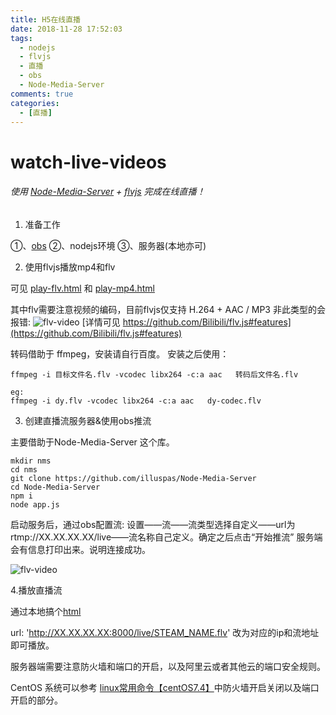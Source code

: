 ```yaml
---
title: H5在线直播
date: 2018-11-28 17:52:03
tags: 
  - nodejs
  - flvjs
  - 直播
  - obs
  - Node-Media-Server
comments: true
categories:
  - [直播]
---
```

# watch-live-videos

###### 使用 [Node-Media-Server](https://github.com/illuspas/Node-Media-Server) + [flvjs](https://github.com/Bilibili/flv.js) 完成在线直播！

 1. 准备工作

①、[obs](https://obsproject.com/)
②、nodejs环境
③、服务器(本地亦可)

 2. 使用flvjs播放mp4和flv
 
 可见 [play-flv.html](https://github.com/Kylin93CN/watch-live-videos/blob/master/demo/other/play-flv.html)  和 [play-mp4.html](https://github.com/Kylin93CN/watch-live-videos/blob/master/demo/other/play-mp4.html)
 
 其中flv需要注意视频的编码，目前flvjs仅支持 H.264 + AAC / MP3
 非此类型的会报错:
 ![flv-video](./images/play-error-flv.png)
[详情可见 https://github.com/Bilibili/flv.js#features](https://github.com/Bilibili/flv.js#features)

转码借助于 ffmpeg，安装请自行百度。
安装之后使用：

``` stylus
ffmpeg -i 目标文件名.flv -vcodec libx264 -c:a aac   转码后文件名.flv

eg:
ffmpeg -i dy.flv -vcodec libx264 -c:a aac   dy-codec.flv
```
3. 创建直播流服务器&使用obs推流

主要借助于Node-Media-Server 这个库。

``` crmsh
mkdir nms
cd nms
git clone https://github.com/illuspas/Node-Media-Server
cd Node-Media-Server
npm i
node app.js
```

启动服务后，通过obs配置流:
设置——流——流类型选择自定义——url为rtmp://XX.XX.XX.XX/live——流名称自己定义。确定之后点击“开始推流”
服务端会有信息打印出来。说明连接成功。

 ![flv-video](./images/obs-setting.png)
 
 4.播放直播流
 
 通过本地搞个[html](https://github.com/Kylin93CN/watch-live-videos/blob/master/demo/live/local.html)
 
url: 'http://XX.XX.XX.XX:8000/live/STEAM_NAME.flv'  改为对应的ip和流地址  即可播放。

服务器端需要注意防火墙和端口的开启，以及阿里云或者其他云的端口安全规则。

CentOS 系统可以参考  [linux常用命令【centOS7.4】](https://blog.csdn.net/ky1in93/article/details/80105320)中防火墙开启关闭以及端口开启的部分。

